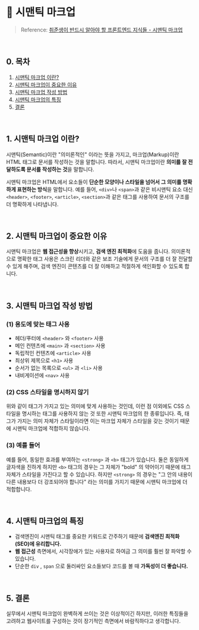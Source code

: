 # 📒 시맨틱 마크업

> Reference: [취준생이 반드시 알아야 할 프론트엔드 지식들 - 시맨틱 마크업](https://github.com/baeharam/Must-Know-About-Frontend/blob/main/Notes/html/semantic.md)

<br/>

## 0. 목차

<!-- no toc -->
1. [시맨틱 마크업 이란?](#1-시맨틱-마크업-이란)
2. [시맨틱 마크업이 중요한 이유](#2-시맨틱-마크업이-중요한-이유)
3. [시맨틱 마크업 작성 방법](#3-시맨틱-마크업-작성-방법)
4. [시맨틱 마크업의 특징](#4-시맨틱-마크업의-특징)
5. [결론](#5-결론)

<br/>

## 1. 시맨틱 마크업 이란?

시맨틱(Semantic)이란 "의미론적인" 이라는 뜻을 가지고, 마크업(Markup)이란 HTML 태그로 문서를 작성하는 것을 말합니다. 따라서, 시맨틱 마크업이란 **의미를 잘 전달하도록 문서를 작성하는 것**을 말합니다.

시맨틱 마크업은 HTML에서 요소들이 **단순한 모양이나 스타일을 넘어서 그 의미를 명확하게 표현하는 방식**을 말합니다. 예를 들어, `<div>`나 `<span>`과 같은 비시맨틱 요소 대신 `<header>`, `<footer>`, `<article>`, `<section>`과 같은 태그를 사용하여 문서의 구조를 더 명확하게 나타냅니다.

<br/>

## 2. 시맨틱 마크업이 중요한 이유

시맨틱 마크업은 **웹 접근성을 향상**시키고, **검색 엔진 최적화**에 도움을 줍니다. 의미론적으로 명확한 태그 사용은 스크린 리더와 같은 보조 기술에게 문서의 구조를 더 잘 전달할 수 있게 해주며, 검색 엔진이 콘텐츠를 더 잘 이해하고 적절하게 색인화할 수 있도록 합니다.

<br/>

## 3. 시맨틱 마크업 작성 방법

### (1) 용도에 맞는 태그 사용

- 헤더/푸터에 `<header>` 와 `<footer>` 사용
- 메인 컨텐츠에 `<main>` 과 `<section>` 사용
- 독립적인 컨텐츠에 `<article>` 사용
- 최상위 제목으로 `<h1>` 사용
- 순서가 없는 목록으로 `<ul>` 과 `<li>` 사용
- 내비게이션에 `<nav>` 사용

### (2) CSS 스타일을 명시하지 않기

위와 같이 태그가 가지고 있는 의미에 맞게 사용하는 것인데, 이런 점 이외에도 CSS 스타일을 명시하는 태그를 사용하지 않는 것 또한 시맨틱 마크업의 한 종류입니다. 즉, 태그가 가지는 의미 자체가 스타일이라면 이는 마크업 자체가 스타일을 갖는 것이기 때문에 시맨틱 마크업에 적합하지 않습니다.

### (3) 예를 들어

예를 들어, 동일한 효과를 부여하는 `<strong>` 과 `<b>` 태그가 있습니다. 둘은 동일하게 글자색을 진하게 하지만 `<b>` 태그의 경우는 그 자체가 "bold" 의 약어이기 때문에 태그 자체가 스타일을 가진다고 할 수 있습니다. 하지만 `<strong>` 의 경우는 "그 안의 내용이 다른 내용보다 더 강조되어야 합니다" 라는 의미를 가지기 때문에 시맨틱 마크업에 더 적합합니다.

<br/>

## 4. 시맨틱 마크업의 특징

- 검색엔진이 시맨틱 태그를 중요한 키워드로 간주하기 때문에 **검색엔진 최적화(SEO)에 유리합니다.**
- **웹 접근성** 측면에서, 시각장애가 있는 사용자로 하여금 그 의미를 훨씬 잘 파악할 수 있습니다.
- 단순한 `div` , `span` 으로 둘러싸인 요소들보다 코드를 볼 때 **가독성이 더 좋습니다.**

<br/>

## 5. 결론

실무에서 시맨틱 마크업이 완벽하게 쓰이는 것은 이상적이긴 하지만, 이러한 특징들을 고려하고 웹사이트를 구성하는 것이 장기적인 측면에서 바람직하다고 생각합니다.

